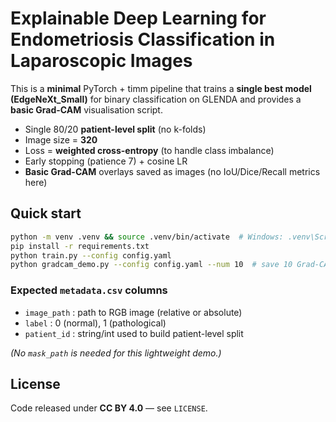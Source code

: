 # Explainable Deep Learning for Endometriosis Classification in Laparoscopic Images

This is a **minimal** PyTorch + timm pipeline that trains a **single best model (EdgeNeXt_Small)**
for binary classification on GLENDA and provides a **basic Grad-CAM** visualisation script.

- Single 80/20 **patient-level split** (no k-folds)
- Image size = **320**
- Loss = **weighted cross-entropy** (to handle class imbalance)
- Early stopping (patience 7) + cosine LR
- **Basic Grad-CAM** overlays saved as images (no IoU/Dice/Recall metrics here)

## Quick start

```bash
python -m venv .venv && source .venv/bin/activate  # Windows: .venv\Scripts\activate
pip install -r requirements.txt
python train.py --config config.yaml
python gradcam_demo.py --config config.yaml --num 10  # save 10 Grad-CAM overlays
```

### Expected `metadata.csv` columns
- `image_path` : path to RGB image (relative or absolute)
- `label`      : 0 (normal), 1 (pathological)
- `patient_id` : string/int used to build patient-level split

*(No `mask_path` is needed for this lightweight demo.)*

## License
Code released under **CC BY 4.0** — see `LICENSE`.

